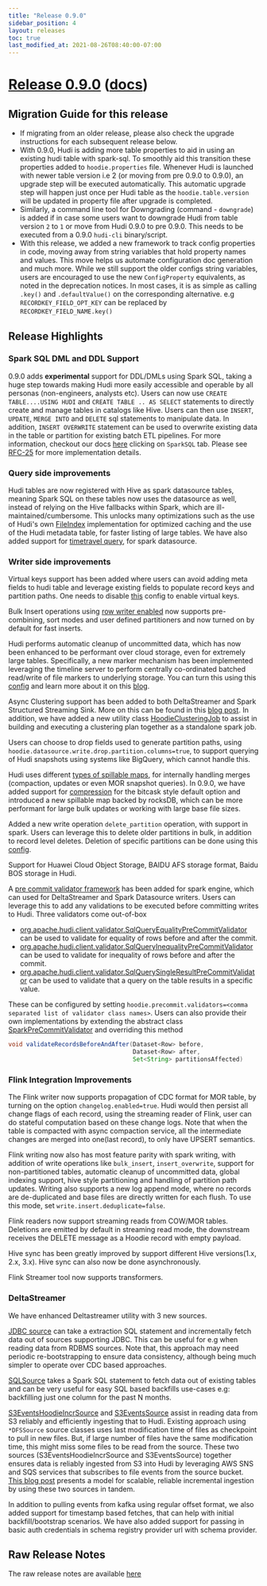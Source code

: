 ```yaml
---
title: "Release 0.9.0"
sidebar_position: 4
layout: releases
toc: true
last_modified_at: 2021-08-26T08:40:00-07:00
---
```

# [Release 0.9.0](https://github.com/apache/hudi/releases/tag/release-0.9.0) ([docs](/docs/quick-start-guide))

## Migration Guide for this release
- If migrating from an older release, please also check the upgrade instructions for each subsequent release below.
- With 0.9.0, Hudi is adding more table properties to aid in using an existing hudi table with spark-sql. 
  To smoothly aid this transition these properties added to `hoodie.properties` file. Whenever Hudi is launched with
  newer table version i.e 2 (or moving from pre 0.9.0 to 0.9.0), an upgrade step will be executed automatically.
  This automatic upgrade step will happen just once per Hudi table as the `hoodie.table.version` will be updated in 
  property file after upgrade is completed.
- Similarly, a command line tool for Downgrading (command - `downgrade`) is added if in case some users want to 
  downgrade Hudi from table version `2` to `1` or move from Hudi 0.9.0 to pre 0.9.0. This needs to be executed from a 
  0.9.0 `hudi-cli` binary/script.
- With this release, we added a new framework to track config properties in code, moving away from string variables that 
  hold property names and values. This move helps us automate configuration doc generation and much more. While we still
  support the older configs string variables, users are encouraged to use the new `ConfigProperty` equivalents, as noted
  in the deprecation notices. In most cases, it is as simple as calling `.key()` and `.defaultValue()` on the corresponding
  alternative. e.g `RECORDKEY_FIELD_OPT_KEY` can be replaced by `RECORDKEY_FIELD_NAME.key()`

## Release Highlights

### Spark SQL DML and DDL Support

0.9.0 adds **experimental** support for DDL/DMLs using Spark SQL, taking a huge step towards making Hudi more easily accessible and 
operable by all personas (non-engineers, analysts etc). Users can now use `CREATE TABLE....USING HUDI` and `CREATE TABLE .. AS SELECT` 
statements to directly create and manage tables in catalogs like Hive. Users can then use `INSERT`, `UPDATE`, `MERGE INTO` and `DELETE`
sql statements to manipulate data. In addition, `INSERT OVERWRITE` statement can be used to overwrite existing data in the table or partition
for existing batch ETL pipelines. For more information, checkout our docs [here](/docs/quick-start-guide) clicking on `SparkSQL` tab.
Please see [RFC-25](https://cwiki.apache.org/confluence/display/HUDI/RFC+-+25%3A+Spark+SQL+Extension+For+Hudi)
for more implementation details.

### Query side improvements

Hudi tables are now registered with Hive as spark datasource tables, meaning Spark SQL on these tables now uses the datasource as well,
instead of relying on the Hive fallbacks within Spark, which are ill-maintained/cumbersome. This unlocks many optimizations such as the 
use of Hudi's own [FileIndex](https://github.com/apache/hudi/blob/bf5a52e51bbeaa089995335a0a4c55884792e505/hudi-spark-datasource/hudi-spark/src/main/scala/org/apache/hudi/HoodieFileIndex.scala#L46) 
implementation for optimized caching and the use of the Hudi metadata table, for faster listing of large tables. We have also added support for 
[timetravel query](/docs/quick-start-guide#time-travel-query), for spark datasource.

### Writer side improvements 

Virtual keys support has been added where users can avoid adding meta fields to hudi table and leverage existing fields to populate record keys and partition paths.
One needs to disable [this](/docs/configurations#hoodiepopulatemetafields) config to enable virtual keys. 

Bulk Insert operations using [row writer enabled](/docs/configurations#hoodiedatasourcewriterowwriterenable) now supports pre-combining, 
sort modes and user defined partitioners and now turned on by default for fast inserts.

Hudi performs automatic cleanup of uncommitted data, which has now been enhanced to be performant over cloud storage, even for
extremely large tables. Specifically, a new marker mechanism has been implemented leveraging the timeline server to perform
centrally co-ordinated batched read/write of file markers to underlying storage. You can turn this using this [config](/docs/configurations#hoodiewritemarkerstype) and learn more 
about it on this [blog](/blog/2021/08/18/improving-marker-mechanism).

Async Clustering support has been added to both DeltaStreamer and Spark Structured Streaming Sink. More on this can be found in this
[blog post](/blog/2021/08/23/async-clustering). In addition, we have added a new utility class [HoodieClusteringJob](https://github.com/apache/hudi/blob/bf5a52e51bbeaa089995335a0a4c55884792e505/hudi-utilities/src/main/java/org/apache/hudi/utilities/HoodieClusteringJob.java) 
to assist in building and executing a clustering plan together as a standalone spark job.

Users can choose to drop fields used to generate partition paths, using `hoodie.datasource.write.drop.partition.columns=true`, to support 
querying of Hudi snapshots using systems like BigQuery, which cannot handle this.

Hudi uses different [types of spillable maps](/docs/configurations#hoodiecommonspillablediskmaptype), for internally handling merges (compaction, updates or even MOR snapshot queries). In 0.9.0, we have added
support for [compression](/docs/configurations#hoodiecommondiskmapcompressionenabled) for the bitcask style default option and introduced a new spillable map backed by rocksDB, which can be more performant for large
bulk updates or working with large base file sizes.

Added a new write operation `delete_partition` operation, with support in spark. Users can leverage this to delete older partitions in bulk, in addition to
record level deletes. Deletion of specific partitions can be done using this [config](/docs/configurations#hoodiedatasourcewritepartitionstodelete).    

Support for Huawei Cloud Object Storage, BAIDU AFS storage format, Baidu BOS storage in Hudi. 

A [pre commit validator framework](https://github.com/apache/hudi/blob/bf5a52e51bbeaa089995335a0a4c55884792e505/hudi-client/hudi-spark-client/src/main/java/org/apache/hudi/client/validator/SparkPreCommitValidator.java) 
has been added for spark engine, which can used for DeltaStreamer and Spark Datasource writers. Users can leverage this to add any validations to be executed before committing writes to Hudi. 
Three validators come out-of-box 
 - [org.apache.hudi.client.validator.SqlQueryEqualityPreCommitValidator](https://github.com/apache/hudi/blob/bf5a52e51bbeaa089995335a0a4c55884792e505/hudi-client/hudi-spark-client/src/main/java/org/apache/hudi/client/validator/SqlQueryEqualityPreCommitValidator.java) can be used to validate for equality of rows before and after the commit. 
 - [org.apache.hudi.client.validator.SqlQueryInequalityPreCommitValidator](https://github.com/apache/hudi/blob/bf5a52e51bbeaa089995335a0a4c55884792e505/hudi-client/hudi-spark-client/src/main/java/org/apache/hudi/client/validator/SqlQueryInequalityPreCommitValidator.java) can be used to validate for inequality of rows before and after the commit. 
 - [org.apache.hudi.client.validator.SqlQuerySingleResultPreCommitValidator](https://github.com/apache/hudi/blob/bf5a52e51bbeaa089995335a0a4c55884792e505/hudi-client/hudi-spark-client/src/main/java/org/apache/hudi/client/validator/SqlQuerySingleResultPreCommitValidator.java) can be used to validate that a query on the table results in a specific value. 
   
These can be configured by setting `hoodie.precommit.validators=<comma separated list of validator class names>`. Users can also provide their own implementations by extending the abstract class [SparkPreCommitValidator](https://github.com/apache/hudi/blob/bf5a52e51bbeaa089995335a0a4c55884792e505/hudi-client/hudi-spark-client/src/main/java/org/apache/hudi/client/validator/SparkPreCommitValidator.java)
and overriding this method 

```java
void validateRecordsBeforeAndAfter(Dataset<Row> before, 
                                   Dataset<Row> after, 
                                   Set<String> partitionsAffected)
```


### Flink Integration Improvements

The Flink writer now supports propagation of CDC format for MOR table, by turning on the option `changelog.enabled=true`. Hudi would then persist all change flags of each record, 
using the streaming reader of Flink, user can do stateful computation based on these change logs. Note that when the table is compacted with async compaction service, all the 
intermediate changes are merged into one(last record), to only have UPSERT semantics.

Flink writing now also has most feature parity with spark writing, with addition of write operations like `bulk_insert`, `insert_overwrite`, support for non-partitioned tables, 
automatic cleanup of uncommitted data, global indexing support, hive style partitioning and handling of partition path updates. Writing also supports a new log append mode, where 
no records are de-duplicated and base files are directly written for each flush. To use this mode, set `write.insert.deduplicate=false`.

Flink readers now support streaming reads from COW/MOR tables. Deletions are emitted by default in streaming read mode, the downstream receives the DELETE message as a Hoodie record with empty payload.

Hive sync has been greatly improved by support different Hive versions(1.x, 2.x, 3.x). Hive sync can also now be done asynchronously.

Flink Streamer tool now supports transformers.

### DeltaStreamer

We have enhanced Deltastreamer utility with 3 new sources. 

[JDBC source](https://github.com/apache/hudi/blob/bf5a52e51bbeaa089995335a0a4c55884792e505/hudi-utilities/src/main/java/org/apache/hudi/utilities/sources/JdbcSource.java) can take a extraction SQL statement and 
incrementally fetch data out of sources supporting JDBC. This can be useful for e.g when reading data from RDBMS sources. Note that, this approach may need periodic re-bootstrapping to ensure data consistency, although being much simpler to operate over CDC based approaches.

[SQLSource](https://github.com/apache/hudi/blob/bf5a52e51bbeaa089995335a0a4c55884792e505/hudi-utilities/src/main/java/org/apache/hudi/utilities/sources/SqlSource.java) takes a Spark SQL statement to fetch data out of existing tables and 
can be very useful for easy SQL based backfills use-cases e.g: backfilling just one column for the past N months. 

[S3EventsHoodieIncrSource](https://github.com/apache/hudi/blob/bf5a52e51bbeaa089995335a0a4c55884792e505/hudi-utilities/src/main/java/org/apache/hudi/utilities/sources/S3EventsHoodieIncrSource.java) and [S3EventsSource](https://github.com/apache/hudi/blob/bf5a52e51bbeaa089995335a0a4c55884792e505/hudi-utilities/src/main/java/org/apache/hudi/utilities/sources/S3EventsSource.java) 
assist in reading data from S3 reliably and efficiently ingesting that to Hudi. Existing approach using `*DFSSource` source classes uses last modification time of files as checkpoint to pull in new files. 
But, if large number of files have the same modification time, this might miss some files to be read from the source.  These two sources (S3EventsHoodieIncrSource and S3EventsSource) together ensures data 
is reliably ingested from S3 into Hudi by leveraging AWS SNS and SQS services that subscribes to file events from the source bucket. [This blog post](/blog/2021/08/23/s3-events-source) presents a model for 
scalable, reliable incremental ingestion by using these two sources in tandem.

In addition to pulling events from kafka using regular offset format, we also added support for timestamp based fetches, that can 
help with initial backfill/bootstrap scenarios. We have also added support for passing in basic auth credentials in schema registry provider url with schema provider.

## Raw Release Notes
The raw release notes are available [here](https://issues.apache.org/jira/secure/ReleaseNote.jspa?projectId=12322822&version=12350027)